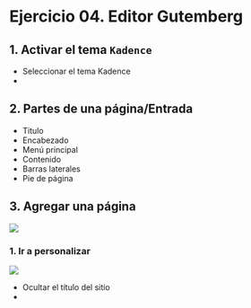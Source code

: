 # Ejercicio 04. Editor Gutemberg

## 1. Activar el tema `Kadence`
- Seleccionar el tema Kadence
- 
## 2. Partes de una página/Entrada
- Titulo
- Encabezado
- Menú principal
- Contenido
- Barras laterales
- Pie de página

## 3. Agregar una página 

![](https://i.imgur.com/MfRZ27f.png)

### 1. Ir  a personalizar
![](https://i.imgur.com/9G9aRGA.png)

- Ocultar el título del sitio
- 
<!--stackedit_data:
eyJoaXN0b3J5IjpbMTM4MDg3MjAyLDUwMTA2Mjk0XX0=
-->